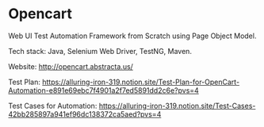 # Opencart
Web UI Test Automation Framework from Scratch using Page Object Model.

Tech stack: Java, Selenium Web Driver, TestNG, Maven.

Website: http://opencart.abstracta.us/

Test Plan: https://alluring-iron-319.notion.site/Test-Plan-for-OpenCart-Automation-e891e69ebc7f4901a2f7ed5891dd2c6e?pvs=4 

Test Cases for Automation: https://alluring-iron-319.notion.site/Test-Cases-42bb285897a941ef96dc138372ca5aed?pvs=4
